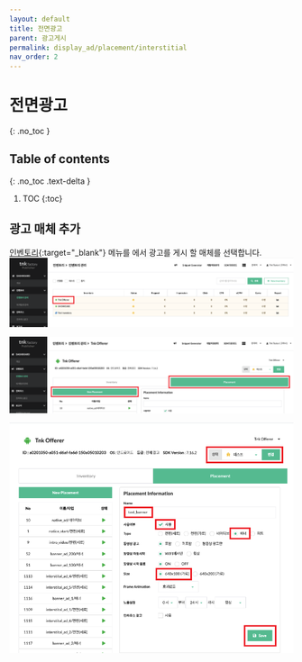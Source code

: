 ```yaml
---
layout: default
title: 전면광고
parent: 광고게시
permalink: display_ad/placement/interstitial
nav_order: 2
---
```


# 전면광고
{: .no_toc }

## Table of contents
{: .no_toc .text-delta }

1. TOC
{:toc}


## 광고 매체 추가

[인벤토리](https://pub.tnkad.net/pub/pub.inventory.user){:target="_blank"} 메뉴를 에서 광고를 게시 할 매체를 선택합니다.
![guide0](/assets/placement/placement_0.png)


![guide1](/assets/placement/placement_1.png)

![guide2](/assets/placement/placement_2.png)

